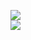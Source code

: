 [![](https://img.shields.io/badge/Made%20With-Github%20Spray-lightgrey.svg?style=for-the-badge&logo=github)](https://github.com/Annihil/github-spray#5377)  
[![](https://i.imgur.com/2DrTn0Z.gif)](https://github.com/Annihil/github-spray)